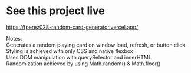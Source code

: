 # See this project live
https://fperez028-random-card-generator.vercel.app/ <br>

Notes: <br>
Generates a random playing card on window load, refresh, or button click <br>
Styling is achieved with only CSS and native flexbox <br>
Uses DOM manipulation with querySelector and innerHTML <br>
Randomization achieved by using Math.random() & Math.floor()